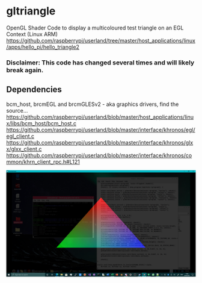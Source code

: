 # gltriangle
OpenGL Shader Code to display a multicoloured test triangle on an EGL Context (Linux ARM) \
https://github.com/raspberrypi/userland/tree/master/host_applications/linux/apps/hello_pi/hello_triangle2

### Disclaimer: This code has changed several times and will likely break again.

## Dependencies
bcm_host, brcmEGL and brcmGLESv2 - aka graphics drivers, find the source...
https://github.com/raspberrypi/userland/blob/master/host_applications/linux/libs/bcm_host/bcm_host.c
https://github.com/raspberrypi/userland/blob/master/interface/khronos/egl/egl_client.c
https://github.com/raspberrypi/userland/blob/master/interface/khronos/glxx/glxx_client.c
https://github.com/raspberrypi/userland/blob/master/interface/khronos/common/khrn_client_rpc.h#L121

![gltriangle](https://github.com/TheMindVirus/gltriangle/blob/pi3A/gltriangle.png)
